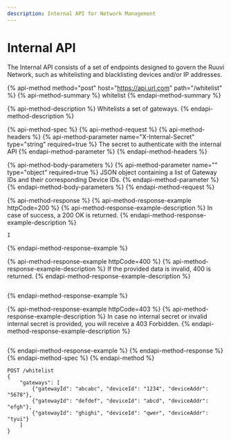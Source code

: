 ```yaml
---
description: Internal API for Network Management
---
```


# Internal API

The Internal API consists of a set of endpoints designed to govern the Ruuvi Network, such as whitelisting and blacklisting devices and/or IP addresses.

{% api-method method="post" host="https://api.url.com" path="/whitelist" %}
{% api-method-summary %}
whitelist
{% endapi-method-summary %}

{% api-method-description %}
Whitelists a set of gateways.
{% endapi-method-description %}

{% api-method-spec %}
{% api-method-request %}
{% api-method-headers %}
{% api-method-parameter name="X-Internal-Secret" type="string" required=true %}
The secret to authenticate with the internal API
{% endapi-method-parameter %}
{% endapi-method-headers %}

{% api-method-body-parameters %}
{% api-method-parameter name="" type="object" required=true %}
JSON object containing a list of Gateway IDs and their corresponding Device IDs.
{% endapi-method-parameter %}
{% endapi-method-body-parameters %}
{% endapi-method-request %}

{% api-method-response %}
{% api-method-response-example httpCode=200 %}
{% api-method-response-example-description %}
In case of success, a 200 OK is returned.
{% endapi-method-response-example-description %}

```
I
```
{% endapi-method-response-example %}

{% api-method-response-example httpCode=400 %}
{% api-method-response-example-description %}
If the provided data is invalid, 400 is returned.
{% endapi-method-response-example-description %}

```

```
{% endapi-method-response-example %}

{% api-method-response-example httpCode=403 %}
{% api-method-response-example-description %}
In case no internal secret or invalid internal secret is provided, you will receive a 403 Forbidden.
{% endapi-method-response-example-description %}

```

```
{% endapi-method-response-example %}
{% endapi-method-response %}
{% endapi-method-spec %}
{% endapi-method %}

```text
POST /whitelist
{
    "gateways": [
        {"gatewayId": "abcabc", "deviceId": "1234", "deviceAddr": "5678"},
        {"gatewayId": "defdef", "deviceId": "abcd", "deviceAddr": "efgh"},
        {"gatewayId": "ghighi", "deviceId": "qwer", "deviceAddr": "tyui"}
    ]
}

```

